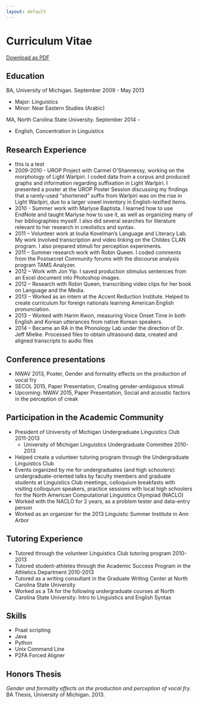 ```yaml
---
layout: default
---
```


# Curriculum Vitae

[Download as PDF](files/amy_hemmeter_cv.pdf)

## Education

BA, University of Michigan. September 2009 - May 2013

* Major: Linguistics
* Minor: Near Eastern Studies (Arabic)

MA, North Carolina State University. September 2014 - 

* English, Concentration in Linguistics

## Research Experience

* this is a test
* 2009-2010 - UROP Project with Carmel O'Shannessy, working on the morphology of Light Warlpiri. I coded data from a corpus and produced graphs and information regarding suffixation in Light Warlpiri. I presented a poster at the UROP Poster Session discussing my findings that a rarely-used "shortened" suffix from Warlpiri was on the rise in Light Warlpiri, due to a larger vowel inventory in English-lexified items.
* 2010 - Summer work with Marlyse Baptista. I learned how to use EndNote and taught Marlyse how to use it, as well as organizing many of her bibliographies myself. I also did several searches for literature relevant to her research in creolistics and syntax.
* 2011 – Volunteer work at Ioulia Kovelman’s Language and Literacy Lab. My work involved transcription and video linking on the Childes CLAN program. I also prepared stimuli for perception experiments.
* 2011 – Summer research work with Robin Queen. I coded comments from the Postsecret Community forums with the discourse analysis program TAMS Analyzer.
* 2012 – Work with Jon Yip. I saved production stimulus sentences from an Excel document into Photoshop images.
* 2012 – Research with Robin Queen, transcribing video clips for her book on Language and the Media.
* 2013 – Worked as an intern at the Accent Reduction Institute. Helped to create curriculum for foreign nationals learning American English pronunciation.
* 2013 – Worked with Harim Kwon, measuring Voice Onset Time in both English and Korean utterances from native Korean speakers.
* 2014 – Became an RA in the Phonology Lab under the direction of Dr. Jeff Mielke. Processed files to obtain ultrasound data, created and aligned transcripts to audio files

## Conference presentations

* NWAV 2013, Poster, Gender and formality effects on the production of vocal fry
* SECOL 2015, Paper Presentation, Creating gender-ambiguous stimuli
* Upcoming: NWAV 2015, Paper Presentation, Social and acoustic factors in the perception of creak


## Participation in the Academic Community

* President of University of Michigan Undergraduate Linguistics Club 2011-2013
  * University of Michigan Linguistics Undergraduate Committee 2010-2013
* Helped create a volunteer tutoring program through the Undergraduate Linguistics Club
* Events organized by me for undergraduates (and high schoolers): undergraduate-oriented talks by faculty members and graduate students at Linguistics Club meetings, colloquium breakfasts with visiting colloquium speakers, practice sessions with local high schoolers for the North American Computational Linguistics Olympiad (NACLO)
* Worked with the NACLO for 2 years, as a problem tester and data-entry person
* Worked as an organizer for the 2013 Linguistic Summer Institute in Ann Arbor

## Tutoring Experience

* Tutored through the volunteer Linguistics Club tutoring program 2010-2013
* Tutored student-athletes through the Academic Success Program in the Athletics Department 2010-2013
* Tutored as a writing consultant in the Graduate Writing Center at North Carolina State University
* Worked as a TA for the following undergraduate courses at North Carolina State University: Intro to Linguistics and English Syntax

## Skills

* Praat scripting
* Java
* Python
* Unix Command Line
* P2FA Forced Aligner

## Honors Thesis

*Gender and formality effects on the production and perception of vocal fry*. BA Thesis, University of Michigan. 2013.
